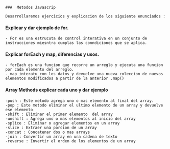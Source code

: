 
    ###  Metodos Javascrip

    Desarrollaremos ejercicios y explicacion de los siguiente enunciados :



#### Explicar y dar ejemplo de for. 

    - For es una estrucuta de control interativa en un conjunto de instrucciones miesntra cumplas las conndiciones que se aplica.

#### Explicar forEach y map, diferencias y usos.
    - forEach es una funcion que recorre un arreglo y ejecuta una funcion por cada elemento del arreglo.
    - map interatu con los datos y devuelve una nueva coleccion de nuevos elementos modificados a partir de la anterior .map()

#### Array Methods explicar cada uno y dar ejemplo
    -push : Este metodo agrega uno o mas elemento al final del array.
    -pop : Este metodo eliminar el ultimo elemento de un array y devuelve ese elemento
    -shift : Eliminar el primer elemento  del array
    -unshift : Agrega uno o mas elementos al inicio del array 
    -splice : Eliminar o agregar elementos en un array
    -slice : Extraer una porcion de un array
    -concat : Concatenar dos o mas arrays
    -join : Convertir un array en una cadena de texto
    -reverse : Invertir el orden de los elementos de un array
    